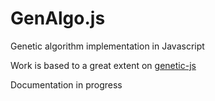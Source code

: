 # GenAlgo.js

Genetic algorithm implementation in Javascript

Work is based to a great extent on [ genetic-js](https://github.com/subprotocol/genetic-js)

Documentation in progress
